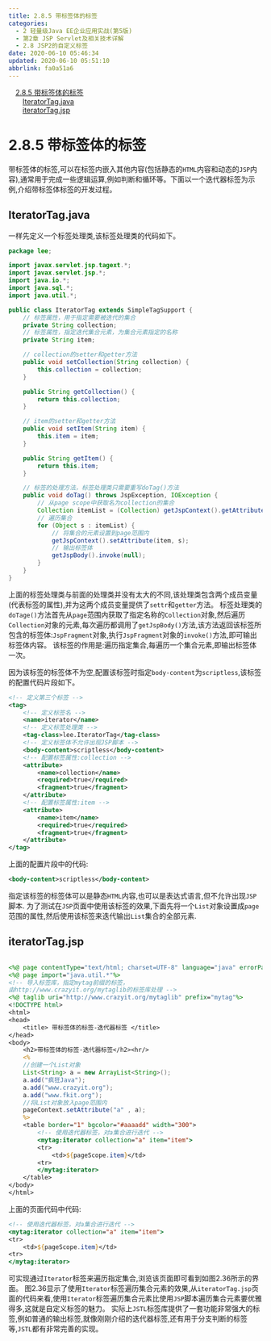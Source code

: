 ```yaml
---
title: 2.8.5 带标签体的标签
categories: 
  - 2 轻量级Java EE企业应用实战(第5版)
  - 第2章 JSP Servlet及相关技术详解
  - 2.8 JSP2的自定义标签
date: 2020-06-10 05:46:34
updated: 2020-06-10 05:51:10
abbrlink: fa0a51a6
---
```

<div id='my_toc'><a href="/JavaReadingNotes/fa0a51a6/#2-8-5-带标签体的标签" class="header_1">2.8.5 带标签体的标签</a>&nbsp;<br><a href="/JavaReadingNotes/fa0a51a6/#IteratorTag-java" class="header_2">IteratorTag.java</a>&nbsp;<br><a href="/JavaReadingNotes/fa0a51a6/#iteratorTag-jsp" class="header_2">iteratorTag.jsp</a>&nbsp;<br></div>
<style>.header_1{margin-left: 1em;}.header_2{margin-left: 2em;}.header_3{margin-left: 3em;}.header_4{margin-left: 4em;}.header_5{margin-left: 5em;}.header_6{margin-left: 6em;}</style>
<!--more-->
<script>if (navigator.platform.search('arm')==-1){document.getElementById('my_toc').style.display = 'none';}var e,p = document.getElementsByTagName('p');while (p.length>0) {e = p[0];e.parentElement.removeChild(e);}</script>

<!--end-->
# 2.8.5 带标签体的标签
带标签体的标签,可以在标签内嵌入其他内容(包括静态的`HTML`内容和动态的`JSP`内容),通常用于完成一些逻辑运算,例如判断和循环等。下面以一个迭代器标签为示例,介绍带标签体标签的开发过程。
## IteratorTag.java
一样先定义一个标签处理类,该标签处理类的代码如下。
```java
package lee;

import javax.servlet.jsp.tagext.*;
import javax.servlet.jsp.*;
import java.io.*;
import java.sql.*;
import java.util.*;

public class IteratorTag extends SimpleTagSupport {
    // 标签属性，用于指定需要被迭代的集合
    private String collection;
    // 标签属性，指定迭代集合元素，为集合元素指定的名称
    private String item;

    // collection的setter和getter方法
    public void setCollection(String collection) {
        this.collection = collection;
    }

    public String getCollection() {
        return this.collection;
    }

    // item的setter和getter方法
    public void setItem(String item) {
        this.item = item;
    }

    public String getItem() {
        return this.item;
    }

    // 标签的处理方法，标签处理类只需要重写doTag()方法
    public void doTag() throws JspException, IOException {
        // 从page scope中获取名为collection的集合
        Collection itemList = (Collection) getJspContext().getAttribute(collection);
        // 遍历集合
        for (Object s : itemList) {
            // 将集合的元素设置到page范围内
            getJspContext().setAttribute(item, s);
            // 输出标签体
            getJspBody().invoke(null);
        }
    }
}
```
上面的标签处理类与前面的处理类并没有太大的不同,该处理类包含两个成员变量(代表标签的属性),并为这两个成员变量提供了`settr`和`getter`方法。
标签处理类的`doTage()`方法首先从`page`范围内获取了指定名称的`Collection`对象,然后遍历`Collection`对象的元素,每次遍历都调用了`getJspBody()`方法,该方法返回该标签所包含的标签体:`JspFragment`对象,执行`JspFragment`对象的`invoke()`方法,即可输出标签体内容。
该标签的作用是:遍历指定集合,每遍历一个集合元素,即输出标签体一次。

因为该标签的标签体不为空,配置该标签时指定`body-content`为`scriptless`,该标签的配置代码片段如下。
```xml
<!-- 定义第三个标签 -->
<tag>
    <!-- 定义标签名 -->
    <name>iterator</name>
    <!-- 定义标签处理类 -->
    <tag-class>lee.IteratorTag</tag-class>
    <!-- 定义标签体不允许出现JSP脚本 -->
    <body-content>scriptless</body-content>
    <!-- 配置标签属性:collection -->
    <attribute>
        <name>collection</name> 
        <required>true</required>
        <fragment>true</fragment>
    </attribute>
    <!-- 配置标签属性:item -->
    <attribute>
        <name>item</name> 
        <required>true</required>
        <fragment>true</fragment>
    </attribute>
</tag>
```
上面的配置片段中的代码:
```xml
<body-content>scriptless</body-content>
```
指定该标签的标签体可以是静态`HTML`内容,也可以是表达式语言,但不允许出现`JSP`脚本.
为了测试在`JSP`页面中使用该标签的效果,下面先将一个`List`对象设置成`page`范围的属性,然后使用该标签来迭代输出`List`集合的全部元素.
## iteratorTag.jsp
```jsp

<%@ page contentType="text/html; charset=UTF-8" language="java" errorPage="" %>
<%@ page import="java.util.*"%>
<!-- 导入标签库，指定mytag前缀的标签，
由http://www.crazyit.org/mytaglib的标签库处理 -->
<%@ taglib uri="http://www.crazyit.org/mytaglib" prefix="mytag"%>
<!DOCTYPE html>
<html>
<head>
    <title> 带标签体的标签-迭代器标签 </title>
</head>
<body>
    <h2>带标签体的标签-迭代器标签</h2><hr/>
    <%
    //创建一个List对象
    List<String> a = new ArrayList<String>();
    a.add("疯狂Java");
    a.add("www.crazyit.org");
    a.add("www.fkit.org");
    //将List对象放入page范围内
    pageContext.setAttribute("a" , a);
    %>
    <table border="1" bgcolor="#aaaadd" width="300">
        <!-- 使用迭代器标签，对a集合进行迭代 -->
        <mytag:iterator collection="a" item="item">
        <tr>
            <td>${pageScope.item}</td>
        <tr>
        </mytag:iterator>
    </table>
</body>
</html>
```
上面的页面代码中代码:
```jsp
<!-- 使用迭代器标签，对a集合进行迭代 -->
<mytag:iterator collection="a" item="item">
<tr>
    <td>${pageScope.item}</td>
<tr>
</mytag:iterator>
```
可实现通过`Iterator`标签来遍历指定集合,浏览该页面即可看到如图2.36所示的界面。
图2.36显示了使用`Iterator`标签遍历集合元素的效果,从`iteratorTag.jsp`页面的代码来看,使用`Iterator`标签遍历集合元素比使用`JSP`脚本遍历集合元素要优雅得多,这就是自定义标签的魅力。
实际上`JSTL`标签库提供了一套功能非常强大的标签,例如普通的输出标签,就像刚刚介绍的迭代器标签,还有用于分支判断的标签等,`JSTL`都有非常完善的实现。
